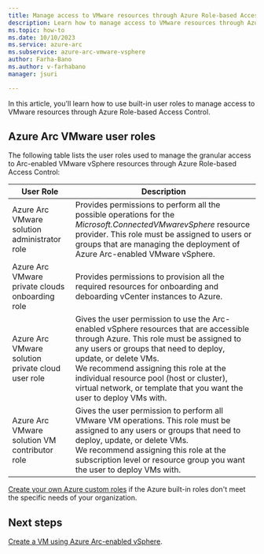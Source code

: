 ```yaml
---
title: Manage access to VMware resources through Azure Role-based Access Control
description: Learn how to manage access to VMware resources through Azure Role-based Access Control. 
ms.topic: how-to
ms.date: 10/10/2023
ms.service: azure-arc
ms.subservice: azure-arc-vmware-vsphere
author: Farha-Bano
ms.author: v-farhabano
manager: jsuri

---
```

In this article, you'll learn how to use built-in user roles to manage access to VMware resources through Azure Role-based Access Control.

## Azure Arc VMware user roles

The following table lists the user roles used to manage the granular access to Arc-enabled VMware vSphere resources through Azure Role-based Access Control:

| **User Role** | **Description**|
| --- | --- |
| Azure Arc VMware solution administrator role | Provides permissions to perform all the possible operations for the *Microsoft.ConnectedVMwarevSphere* resource provider. This role must be assigned to users or groups that are managing the deployment of Azure Arc-enabled VMware vSphere. |
| Azure Arc VMware private clouds onboarding role | Provides permissions to provision all the required resources for onboarding and deboarding vCenter instances to Azure. |
| Azure Arc VMware solution private cloud user role | Gives the user permission to use the Arc-enabled vSphere resources that are accessible through Azure. This role must be assigned to any users or groups that need to deploy, update, or delete VMs.</br> We recommend assigning this role at the individual resource pool (host or cluster), virtual network, or template that you want the user to deploy VMs with. |
| Azure Arc VMware solution VM contributor role | Gives the user permission to perform all VMware VM operations. This role must be assigned to any users or groups that need to deploy, update, or delete VMs. </br> We recommend assigning this role at the subscription level or resource group you want the user to deploy VMs with.|

[Create your own Azure custom roles](https://learn.microsoft.com/articles/role-based-access-control/custom-roles-portal.md) if the Azure built-in roles don't meet the specific needs of your organization.

## Next steps

[Create a VM using Azure Arc-enabled vSphere](quick-start-create-a-vm.md).
